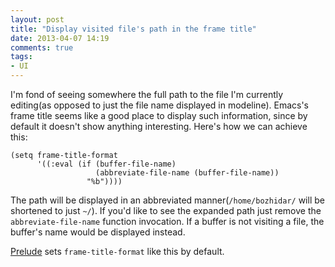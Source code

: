 ```yaml
---
layout: post
title: "Display visited file's path in the frame title"
date: 2013-04-07 14:19
comments: true
tags:
- UI
---
```


I'm fond of seeing somewhere the full path to the file I'm currently
editing(as opposed to just the file name displayed in
modeline). Emacs's frame title seems like a good place to display such
information, since by default it doesn't show anything
interesting. Here's how we can achieve this:

``` elisp
(setq frame-title-format
      '((:eval (if (buffer-file-name)
                   (abbreviate-file-name (buffer-file-name))
                 "%b"))))
```

The path will be displayed in an abbreviated manner(`/home/bozhidar/`
will be shortened to just `~/`). If you'd like to see the expanded path
just remove the `abbreviate-file-name` function invocation. If a
buffer is not visiting a file, the buffer's name would be displayed
instead.

[Prelude](https://github.com/bbatsov/prelude) sets
`frame-title-format` like this by default.
